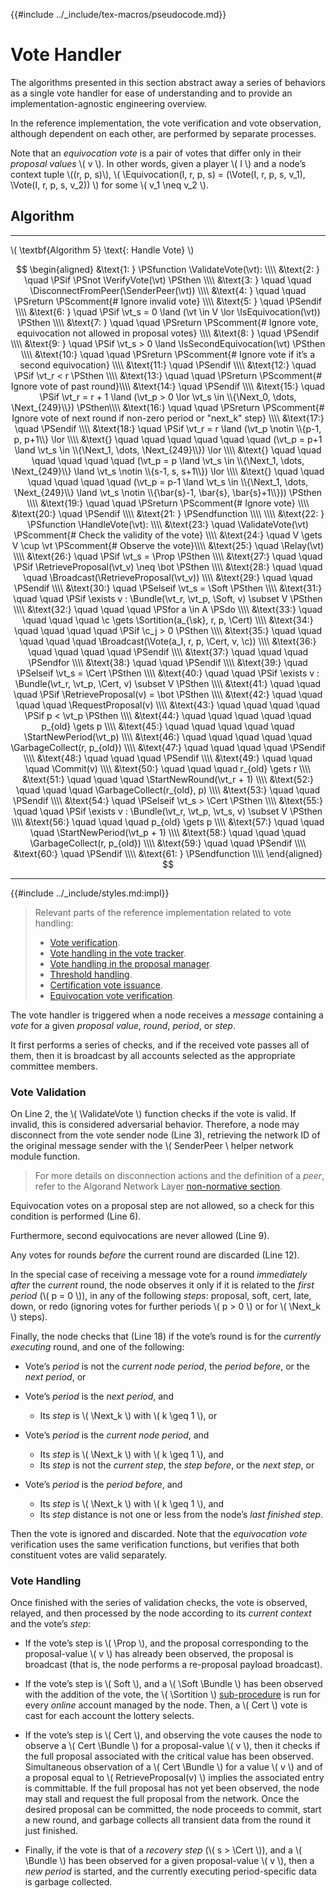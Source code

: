 {{#include ../_include/tex-macros/pseudocode.md}}

$$
\newcommand \ValidateVote {\mathrm{ValidateVote}}
\newcommand \VerifyVote {\mathrm{VerifyVote}}
\newcommand \SenderPeer {\mathrm{SenderPeer}}
\newcommand \DisconnectFromPeer {\mathrm{DisconnectFromPeer}}
\newcommand \Equivocation {\mathrm{Equivocation}}
\newcommand \IsEquivocation {\mathrm{IsEquivocation}}
\newcommand \IsSecondEquivocation {\mathrm{IsSecondEquivocation}}
\newcommand \HandleVote {\mathrm{HandleVote}}
\newcommand \Relay {\mathrm{Relay}}
\newcommand \RetrieveProposal {\mathrm{RetrieveProposal}}
\newcommand \Broadcast {\mathrm{Broadcast}}
\newcommand \Bundle {\mathrm{Bundle}}
\newcommand \Vote {\mathrm{Vote}}
\newcommand \Sortition {\mathrm{Sortition}}
\newcommand \RequestProposal {\mathrm{RequestProposal}}
\newcommand \StartNewPeriod {\mathrm{StartNewPeriod}}
\newcommand \GarbageCollect {\mathrm{GarbageCollect}}
\newcommand \StartNewRound {\mathrm{StartNewRound}}
\newcommand \Commit {\mathrm{Commit}}
\newcommand \Prop {\mathit{propose}}
\newcommand \Next {\mathit{next}}
\newcommand \Soft {\mathit{soft}}
\newcommand \Cert {\mathit{cert}}
\newcommand \sk {\mathrm{sk}}
\newcommand \vt {\mathit{vote}}
\newcommand \c {\mathit{credentials}}
$$

# Vote Handler

The algorithms presented in this section abstract away a series of behaviors as
a single vote handler for ease of understanding and to provide an implementation-agnostic
engineering overview.

In the reference implementation, the vote verification and vote observation, although
dependent on each other, are performed by separate processes.

Note that an _equivocation vote_ is a pair of votes that differ only in their _proposal
values_ \\( v \\). In other words, given a player \\( I \\) and a node’s context
tuple \\((r, p, s)\\), \\( \Equivocation(I, r, p, s) = (\Vote(I, r, p, s, v_1), \Vote(I, r, p, s, v_2)) \\)
for some \\( v_1  \neq v_2 \\).

## Algorithm

---

\\( \textbf{Algorithm 5} \text{: Handle Vote} \\)

$$
\begin{aligned}
&\text{1: } \PSfunction \ValidateVote(\vt): \\\\
&\text{2: } \quad \PSif \PSnot \VerifyVote(\vt) \PSthen \\\\
&\text{3: } \quad \quad \DisconnectFromPeer(\SenderPeer(\vt)) \\\\
&\text{4: } \quad \quad \PSreturn \PScomment{# Ignore invalid vote} \\\\
&\text{5: } \quad \PSendif \\\\
&\text{6: } \quad \PSif \vt_s = 0 \land (\vt \in V \lor \IsEquivocation(\vt)) \PSthen \\\\
&\text{7: } \quad \quad \PSreturn \PScomment{# Ignore vote, equivocation not allowed in proposal votes} \\\\
&\text{8: } \quad \PSendif \\\\
&\text{9: } \quad \PSif \vt_s > 0 \land \IsSecondEquivocation(\vt) \PSthen \\\\
&\text{10:} \quad \quad \PSreturn \PScomment{# Ignore vote if it’s a second equivocation} \\\\
&\text{11:} \quad \PSendif \\\\
&\text{12:} \quad \PSif \vt_r < r \PSthen \\\\
&\text{13:} \quad \quad \PSreturn \PScomment{# Ignore vote of past round}\\\\
&\text{14:} \quad \PSendif \\\\
&\text{15:} \quad \PSif \vt_r = r + 1 \land (\vt_p > 0 \lor \vt_s \in \\{\Next_0, \dots, \Next_{249}\\}) \PSthen\\\\
&\text{16:} \quad \quad \PSreturn \PScomment{# Ignore vote of next round if non-zero period or "next_k" step} \\\\
&\text{17:} \quad \PSendif \\\\
&\text{18:} \quad \PSif \vt_r = r \land (\vt_p \notin \\{p-1, p, p+1\\} \lor \\\\
&\text{} \quad \quad \quad \quad \quad \quad (\vt_p = p+1 \land \vt_s \in \\{\Next_1, \dots, \Next_{249}\\}) \lor \\\\
&\text{} \quad \quad \quad \quad \quad \quad (\vt_p = p \land \vt_s \in \\{\Next_1, \dots, \Next_{249}\\} \land \vt_s \notin \\{s-1, s, s+1\\}) \lor \\\\
&\text{} \quad \quad \quad \quad \quad \quad (\vt_p = p-1 \land \vt_s \in \\{\Next_1, \dots, \Next_{249}\\} \land \vt_s \notin \\{\bar{s}-1, \bar{s}, \bar{s}+1\\})) \PSthen \\\\
&\text{19:} \quad \quad \PSreturn \PScomment{# Ignore vote} \\\\
&\text{20:} \quad \PSendif \\\\
&\text{21: } \PSendfunction \\\\
\\\\
&\text{22: } \PSfunction \HandleVote(\vt): \\\\
&\text{23:} \quad \ValidateVote(\vt) \PScomment{# Check the validity of the vote} \\\\
&\text{24:} \quad V \gets V \cup \vt \PScomment{# Observe the vote}\\\\
&\text{25:} \quad \Relay(\vt) \\\\
&\text{26:} \quad \PSif \vt_s = \Prop \PSthen \\\\
&\text{27:} \quad \quad \PSif \RetrieveProposal(\vt_v) \neq \bot \PSthen \\\\
&\text{28:} \quad \quad \quad \Broadcast(\RetrieveProposal(\vt_v)) \\\\
&\text{29:} \quad \quad \PSendif \\\\
&\text{30:} \quad \PSelseif \vt_s = \Soft \PSthen \\\\
&\text{31:} \quad \quad \PSif \exists v : \Bundle(\vt_r, \vt_p, \Soft, v) \subset V \PSthen \\\\
&\text{32:} \quad \quad \quad \PSfor a \in A \PSdo \\\\
&\text{33:} \quad \quad \quad \quad \c \gets \Sortition(a_{\sk}, r, p, \Cert) \\\\
&\text{34:} \quad \quad \quad \quad \PSif \c_j > 0 \PSthen \\\\
&\text{35:} \quad \quad \quad \quad \quad \Broadcast(\Vote(a_I, r, p, \Cert, v, \c)) \\\\
&\text{36:} \quad \quad \quad \quad \PSendif \\\\
&\text{37:} \quad \quad \quad \PSendfor \\\\
&\text{38:} \quad \quad \PSendif \\\\
&\text{39:} \quad \PSelseif \vt_s = \Cert \PSthen \\\\
&\text{40:} \quad \quad \PSif \exists v : \Bundle(\vt_r, \vt_p, \Cert, v) \subset V \PSthen \\\\
&\text{41:} \quad \quad \quad \PSif \RetrieveProposal(v) = \bot \PSthen \\\\
&\text{42:} \quad \quad \quad \quad \RequestProposal(v) \\\\
&\text{43:} \quad \quad \quad \quad \PSif p < \vt_p \PSthen \\\\
&\text{44:} \quad \quad \quad \quad \quad p_{old} \gets p \\\\
&\text{45:} \quad \quad \quad \quad \quad \StartNewPeriod(\vt_p) \\\\
&\text{46:} \quad \quad \quad \quad \quad \GarbageCollect(r, p_{old}) \\\\
&\text{47:} \quad \quad \quad \quad \PSendif \\\\
&\text{48:} \quad \quad \quad \PSendif \\\\
&\text{49:} \quad \quad \quad \Commit(v) \\\\
&\text{50:} \quad \quad \quad r_{old} \gets r \\\\
&\text{51:} \quad \quad \quad \StartNewRound(\vt_r + 1) \\\\
&\text{52:} \quad \quad \quad \GarbageCollect(r_{old}, p) \\\\
&\text{53:} \quad \quad \PSendif \\\\
&\text{54:} \quad \PSelseif \vt_s > \Cert \PSthen \\\\
&\text{55:} \quad \quad \PSif \exists v : \Bundle(\vt_r, \vt_p, \vt_s, v) \subset V \PSthen \\\\
&\text{56:} \quad \quad \quad p_{old} \gets p \\\\
&\text{57:} \quad \quad \quad \StartNewPeriod(\vt_p + 1) \\\\
&\text{58:} \quad \quad \quad \GarbageCollect(r, p_{old}) \\\\
&\text{59:} \quad \quad \PSendif \\\\
&\text{60:} \quad \PSendif \\\\
&\text{61: } \PSendfunction \\\\
\end{aligned}
$$

---

{{#include ../_include/styles.md:impl}}
> Relevant parts of the reference implementation related to vote handling:
>
> - [Vote verification](https://github.com/algorand/go-algorand/blob/b6e5bcadf0ad3861d4805c51cbf3f695c38a93b7/agreement/vote.go#L97).
> - [Vote handling in the vote tracker](https://github.com/algorand/go-algorand/blob/55011f93fddb181c643f8e3f3d3391b62832e7cd/agreement/voteTracker.go#L97).
> - [Vote handling in the proposal manager](https://github.com/algorand/go-algorand/blob/c60db8dbc4b0dd164f0bb764e1464d4ebef38bb4/agreement/proposalManager.go#L57).
> - [Threshold handling](https://github.com/algorand/go-algorand/blob/b6e5bcadf0ad3861d4805c51cbf3f695c38a93b7/agreement/player.go#L355).
> - [Certification vote issuance](https://github.com/algorand/go-algorand/blob/d52e3dd8b31a17dfebac3d9158a76e8e62617462/agreement/player.go#L209).
> - [Equivocation vote verification](https://github.com/algorand/go-algorand/blob/df0613a04432494d0f437433dd1efd02481db838/agreement/vote.go#L193-L223).

The vote handler is triggered when a node receives a _message_ containing a _vote_
for a given _proposal value_, _round_, _period_, or _step_.

It first performs a series of checks, and if the received vote passes all of them,
then it is broadcast by all accounts selected as the appropriate committee members.

### Vote Validation

On Line 2, the \\( \ValidateVote \\) function checks if the vote is valid. If invalid,
this is considered adversarial behavior. Therefore, a node may disconnect from the
vote sender node (Line 3), retrieving the network ID of the original message sender
with the \\( SenderPeer \\ helper network module function.

> For more details on disconnection actions and the definition of a _peer_, refer
> to the Algorand Network Layer [non-normative section](network/network-overview.md).

Equivocation votes on a proposal step are not allowed, so a check for this condition
is performed (Line 6).

Furthermore, second equivocations are never allowed (Line 9).

Any votes for rounds _before_ the current round are discarded (Line 12).

In the special case of receiving a message vote for a round _immediately after_
the _current_ round, the node observes it only if it is related to the _first period_
(\\( p = 0 \\)), in any of the following _steps_: proposal, soft, cert, late, down,
or redo (ignoring votes for further periods \\( p > 0 \\) or for \\( \Next_k \\)
steps).

Finally, the node checks that (Line 18) if the vote’s round is for the _currently executing_
round, and one of the following:

- Vote’s _period_ is not the _current node period_, the _period before_, or the _next period_, or

- Vote’s _period_ is the _next period_, and
  - Its _step_ is \\( \Next_k \\) with \\( k \geq 1 \\), or

- Vote’s _period_ is the _current node period_, and
  - Its _step_ is \\( \Next_k \\) with \\( k \geq 1 \\), and
  - Its _step_ is not the _current step_, the _step before_, or the _next step_, or

- Vote’s _period_ is the _period before_, and
  - Its _step_ is \\( \Next_k \\) with \\( k \geq 1 \\), and
  - Its _step_ distance is not one or less from the node’s _last finished step_.

Then the vote is ignored and discarded. Note that the _equivocation vote_ verification
uses the same verification functions, but verifies that both constituent votes are
valid separately.

### Vote Handling

Once finished with the series of validation checks, the vote is observed, relayed,
and then processed by the node according to its _current context_ and the vote’s
_step_:

- If the vote’s step is \\( \Prop \\), and the proposal corresponding to the proposal-value
\\( v \\) has already been observed, the proposal is broadcast (that is, the node
performs a re-proposal payload broadcast).

- If the vote’s step is \\( Soft \\), and a \\( \Soft \Bundle \\) has been
observed with the addition of the vote, the \\( \Sortition \\) [sub-procedure](./crypto.md#cryptographic-sortition)
is run for every _online_ account managed by the node. Then, a \\( Cert \\) vote
is cast for each account the lottery selects.

- If the vote’s step is \\( Cert \\), and observing the vote causes the node to
observe a \\( Cert \Bundle \\) for a proposal-value \\( v \\), then it checks if
the full proposal associated with the critical value has been observed. Simultaneous
observation of a \\( Cert \Bundle \\) for a value \\( v \\) and of a proposal
equal to \\( RetrieveProposal(v) \\) implies the associated entry is committable.
If the full proposal has not yet been observed, the node may stall and request the
full proposal from the network. Once the desired proposal can be committed, the
node proceeds to commit, start a new round, and garbage collects all transient
data from the round it just finished.

- Finally, if the vote is that of a _recovery step_ (\\( s > \Cert \\)), and a
\\( \Bundle \\) has been observed for a given proposal-value \\( v \\), then a
_new period_ is started, and the currently executing period-specific data is garbage
collected.